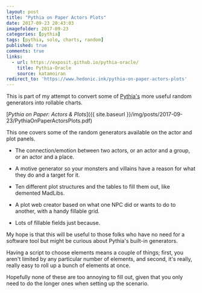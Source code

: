 ```yaml
---
layout: post
title: "Pythia on Paper Actors Plots"
date: 2017-09-23 20:43:03
imagefolder: 2017-09-23
categories: [pythia]
tags: [pythia, solo, charts, random]
published: true
comments: true
links:
  - url: https://exposit.github.io/pythia-oracle/
    title: Pythia-Oracle
    source: katamoiran
redirect_to: 'https://www.hedonic.ink/pythia-on-paper-actors-plots'
---
```


This is part of my attempt to convert some of <a href="https://exposit.github.io/pythia-oracle/">Pythia's</a> more useful random generators into rollable charts.

[*Pythia on Paper: Actors & Plots*]({{ site.baseurl }}/img/posts/2017-09-23/PythiaOnPaperActorsPlots.pdf)

This one covers some of the random generators available on the actor and plot panels.

<!--more-->

* The connection/emotion between two actors, or an actor and a group, or an actor and a place.

* A motive generator so your monsters and villains have a reason for what they do and a target for it.

* Ten different plot structures and the tables to fill them out, like demented MadLibs.

* A plot web creator based on what one NPC did or wants to do to another, with a handy fillable grid.

* Lots of fillable fields just because.

My hope is that this will be useful to those folks who have no need for a software tool but might be curious about Pythia's built-in generators.

Having a script to choose elements means a couple of things; first, you aren't limited by any particular number of elements, and second, it's really, really easy to roll up a bunch of elements at once.

Hopefully none of these are too annoying to fill out, given that you only need to do the longer ones when setting up the scenario.
